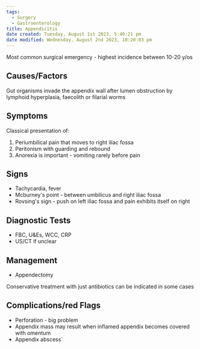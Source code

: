 ```yaml
---
tags:
  - Surgery
  - Gastroenterology
title: Appendicitis
date created: Tuesday, August 1st 2023, 5:40:21 pm
date modified: Wednesday, August 2nd 2023, 10:20:03 pm
---
```


Most common surgical emergency - highest incidence between 10-20 y/os

## Causes/Factors

Gut organisms invade the appendix wall after lumen obstruction by lymphoid hyperplasia, faecolith or filarial worms

## Symptoms

Classical presentation of:

1. Periumbilical pain that moves to right iliac fossa
2. Peritonism with guarding and rebound
3. Anorexia is important - vomiting rarely before pain

## Signs

- Tachycardia, fever
- Mcburney's point - between umbilicus and right iliac fossa
- Rovsing's sign - push on left iliac fossa and pain exhibits itself on right

## Diagnostic Tests

- FBC, U&Es, WCC, CRP
- US/CT if unclear

## Management

- Appendectomy

Conservative treatment with just antibiotics can be indicated in some cases

## Complications/red Flags

- Perforation - big problem
- Appendix mass may result when inflamed appendix becomes covered with omentum
- Appendix abscess`
